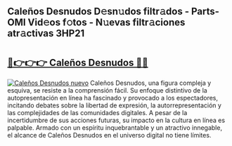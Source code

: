 ## Caleños Desnudos D𝚎sn𝚞dos filtr𝚊dos - Parts-OMI Vid𝚎os f𝚘tos - N𝚞evas filtr𝚊ciones atr𝚊ctivas 3HP21

# <h2><a href="http://mb8zjeb.tromn.icu/?c=Cale%c3%b1os+Desnudos">🔗👉👉👉 Caleños Desnudos 🔗🔗</a></h2>

[![Caleños Desnudos nuevo](https://i.imgur.com/pEAQMta.gif)](http://mb8zjeb.tromn.icu/?c=Cale%c3%b1os+Desnudos)
Caleños Desnudos, una figura compleja y esquiva, se resiste a la comprensión fácil. Su enfoque distintivo de la autopresentación en línea ha fascinado y provocado a los espectadores, incitando debates sobre la libertad de expresión, la autorrepresentación y las complejidades de las comunidades digitales. A pesar de la incertidumbre de sus acciones futuras, su impacto en la cultura en línea es palpable. Armado con un espíritu inquebrantable y un atractivo innegable, el alcance de Caleños Desnudos en el universo digital no tiene límites.
